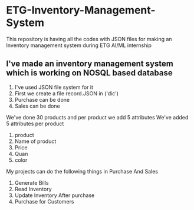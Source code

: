 # ETG-Inventory-Management-System
This repository is having all the codes with JSON files for making an Inventory management system during ETG AI/ML internship
## I've made an inventory management system which is working on NOSQL based database
1. I've used JSON file system for it
2. First we create a file record.JSON in ('dic')
3. Purchase can be done
4. Sales can be done

We've done 30 products and per product we add 5 attributes 
We've added 5 attributes per product
1. product
2. Name of product
3. Price
4. Quan
5. color

My projects can do the following things in Purchase And Sales

1. Generate Bills
2. Read Inventory
3. Update Inventory After purchase
4. Purchase for Customers





